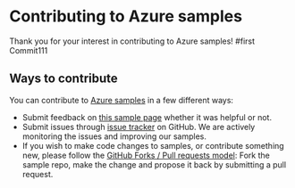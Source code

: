 # Contributing to Azure samples

Thank you for your interest in contributing to Azure samples!
#first Commit111

## Ways to contribute

You can contribute to [Azure samples](https://azure.microsoft.com/documentation/samples/) in a few different ways:

- Submit feedback on [this sample page](https://azure.microsoft.com/documentation/samples/search-dotnet-asp-net-mvc-jobs/) whether it was helpful or not.  
- Submit issues through [issue tracker](https://github.com/Azure-Samples/search-dotnet-asp-net-mvc-jobs/issues) on GitHub. We are actively monitoring the issues and improving our samples.
- If you wish to make code changes to samples, or contribute something new, please follow the [GitHub Forks / Pull requests model](https://help.github.com/articles/fork-a-repo/): Fork the sample repo, make the change and propose it back by submitting a pull request.
